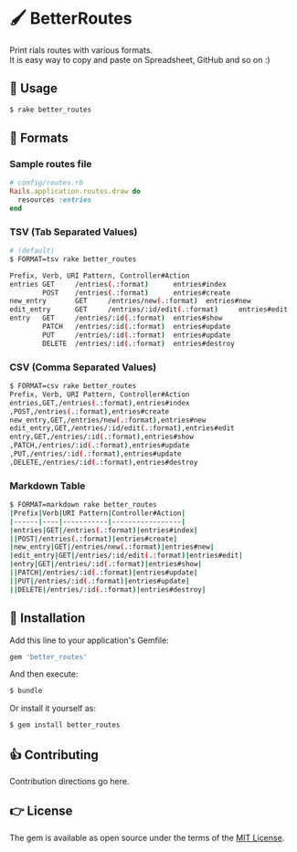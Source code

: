 # 🖌 BetterRoutes

Print rials routes with various formats.  
It is easy way to copy and paste on Spreadsheet, GitHub and so on :)

## 🤲 Usage

```bash
$ rake better_routes
```

## 📐 Formats

### Sample routes file

```ruby
# config/routes.rb
Rails.application.routes.draw do
  resources :entries
end
```

### TSV (Tab Separated Values)

```bash
# (default)
$ FORMAT=tsv rake better_routes

Prefix, Verb, URI Pattern, Controller#Action
entries GET     /entries(.:format)      entries#index
        POST    /entries(.:format)      entries#create
new_entry       GET     /entries/new(.:format)  entries#new
edit_entry      GET     /entries/:id/edit(.:format)     entries#edit
entry   GET     /entries/:id(.:format)  entries#show
        PATCH   /entries/:id(.:format)  entries#update
        PUT     /entries/:id(.:format)  entries#update
        DELETE  /entries/:id(.:format)  entries#destroy
```

### CSV (Comma Separated Values)

```bash
$ FORMAT=csv rake better_routes
Prefix, Verb, URI Pattern, Controller#Action
entries,GET,/entries(.:format),entries#index
,POST,/entries(.:format),entries#create
new_entry,GET,/entries/new(.:format),entries#new
edit_entry,GET,/entries/:id/edit(.:format),entries#edit
entry,GET,/entries/:id(.:format),entries#show
,PATCH,/entries/:id(.:format),entries#update
,PUT,/entries/:id(.:format),entries#update
,DELETE,/entries/:id(.:format),entries#destroy
```

### Markdown Table

```bash
$ FORMAT=markdown rake better_routes
|Prefix|Verb|URI Pattern|Controller#Action|
|------|----|-----------|-----------------|
|entries|GET|/entries(.:format)|entries#index|
||POST|/entries(.:format)|entries#create|
|new_entry|GET|/entries/new(.:format)|entries#new|
|edit_entry|GET|/entries/:id/edit(.:format)|entries#edit|
|entry|GET|/entries/:id(.:format)|entries#show|
||PATCH|/entries/:id(.:format)|entries#update|
||PUT|/entries/:id(.:format)|entries#update|
||DELETE|/entries/:id(.:format)|entries#destroy|
```

## 🤝 Installation

Add this line to your application's Gemfile:

```ruby
gem 'better_routes'
```

And then execute:
```bash
$ bundle
```

Or install it yourself as:
```bash
$ gem install better_routes
```

## 👍 Contributing

Contribution directions go here.

## 👉 License

The gem is available as open source under the terms of the [MIT License](http://opensource.org/licenses/MIT).
